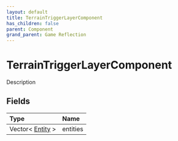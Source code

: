 ```yaml
---
layout: default
title: TerrainTriggerLayerComponent
has_children: false
parent: Component
grand_parent: Game Reflection
---
```

# TerrainTriggerLayerComponent
Description 

## Fields

| Type | Name |
|:----------|:--------------|
| Vector< [Entity](/riftbreaker-wiki/docs/game-reflection/classes/entity/) > | entities |

